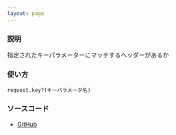 ```yaml
---
layout: page
---
```


### 説明

指定されたキーパラメーターにマッチするヘッダーがあるか

### 使い方

    request.key?(キーパラメータ名)

### ソースコード

- [GitHub](https://github.com/rails/rails/blob/984c3ef2775781d47efa9f541ce570daa2434a80/actionpack/lib/action_dispatch/http/request.rb#L106)
